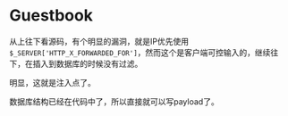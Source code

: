 # Guestbook

从上往下看源码，有个明显的漏洞，就是IP优先使用`$_SERVER['HTTP_X_FORWARDED_FOR']`，然而这个是客户端可控输入的，继续往下，在插入到数据库的时候没有过滤。

明显，这就是注入点了。

数据库结构已经在代码中了，所以直接就可以写payload了。


